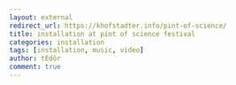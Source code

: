 ```yaml
---
layout: external
redirect_url: https://khofstadter.info/pint-of-science/
title: installation at pint of science festival
categories: installation
tags: [installation, music, video]
author: tEdör
comment: true
---
```

